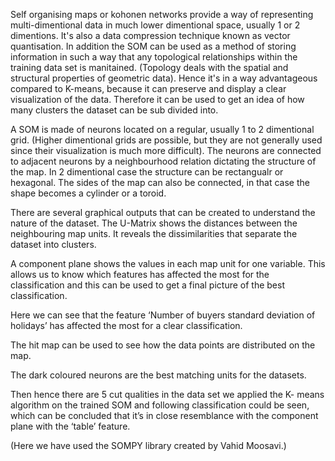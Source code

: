 Self organising maps or kohonen networks provide a way of representing multi-dimentional data in much lower dimentional space, usually 1 or 2 dimentions. It's also a data compression technique known as vector quantisation. In addition the SOM can be used as a method of storing information in such a way that any topological relationships within the training data set is manitained. (Topology deals with the spatial and structural properties of geometric data). Hence it's in a way advantageous compared to K-means, because it can preserve and display a clear visualization of the data. Therefore it can be used to get an idea of how many clusters the dataset can be sub divided into.

A SOM is made of neurons located on a regular, usually 1 to 2 dimentional grid. (Higher dimentional grids are possible, but they are not generally used since their visualization is much more difficult). The neurons are connected to adjacent neurons by a neighbourhood relation dictating the structure of the map. In 2 dimentional case the structure can be rectangualr or hexagonal. The sides of the map can also be connected, in that case the shape becomes a cylinder or a toroid. 










There are several graphical outputs that can be created to understand the nature of the dataset. The U-Matrix shows the distances between the neighbouring map units. It reveals the dissimilarities that separate the dataset into clusters. 



A component plane shows the values in each map unit for one variable. This allows us to know which features has affected the most for the classification and this can be used to get a final picture of the best classification.

Here we can see that the feature ‘Number of buyers standard deviation of holidays’ has affected the most for a clear classification. 
 

The hit map can be used to see how the data points are distributed on the map.



The dark coloured neurons are the best matching units for the datasets. 

Then hence there are 5 cut qualities in the data set we applied the K- means algorithm on the trained SOM and following classification could be seen, which can be concluded that it’s in close resemblance with the component plane with the ‘table’ feature.

(Here we have used the SOMPY library created by Vahid Moosavi.)

